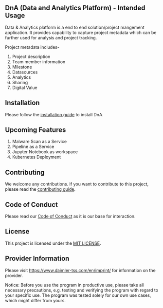 <!-- SPDX-License-Identifier: MIT -->

## DnA (Data and Analytics Platform) - Intended Usage

Data & Analytics platform is a end to end solution/project mangement application. It provides capability to capture project metadata which can be further used for analysis and project tracking.

Project metadata includes-

1. Project description
2. Team member information
3. Milestone
4. Datasources
5. Analytics
6. Sharing
7. Digital Value

## Installation

Please follow the [installation guide](./docs/SETUP-DOCKER-COMPOSE.md) to install DnA.

## Upcoming Features

1. Malware Scan as a Service
2. Pipeline as a Service
3. Jupyter Notebook as workspace
4. Kubernetes Deployment

## Contributing

We welcome any contributions.
If you want to contribute to this project, please read the [contributing guide](CONTRIBUTING.md).

## Code of Conduct

Please read our [Code of Conduct](https://github.com/Daimler/daimler-foss/blob/master/CODE_OF_CONDUCT.md) as it is our base for interaction.

## License

This project is licensed under the [MIT LICENSE](LICENSE).

## Provider Information

Please visit <https://www.daimler-tss.com/en/imprint/> for information on the provider.

Notice: Before you use the program in productive use, please take all necessary precautions,
e.g. testing and verifying the program with regard to your specific use.
The program was tested solely for our own use cases, which might differ from yours.
